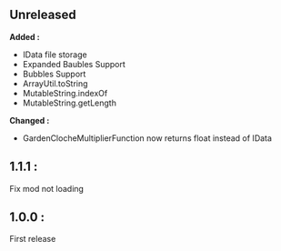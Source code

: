 ## Unreleased

**Added :**
- IData file storage
- Expanded Baubles Support
- Bubbles Support
- ArrayUtil.toString
- MutableString.indexOf
- MutableString.getLength

**Changed :**
- GardenClocheMultiplierFunction now returns float instead of IData

## 1.1.1 : 
Fix mod not loading

## 1.0.0 :
First release